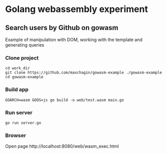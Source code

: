 # Golang webassembly experiment

## Search users by Github on gowasm
Example of manipulation with DOM, working with the template and generating queries

### Clone project
`cd work_dir`   
`git clone https://github.com/maxchagin/gowasm-example ./gowasm-example`   
`cd gowasm-example`

### Build app
`GOARCH=wasm GOOS=js go build -o web/test.wasm main.go`

### Run server
`go run server.go`

### Browser
Open page http://localhost:8080/web/wasm_exec.html
